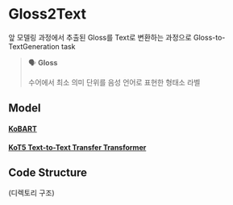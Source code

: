 # Gloss2Text
앞 모델링 과정에서 추출된 Gloss를 Text로 변환하는 과정으로 Gloss-to-TextGeneration task

> 🗣️ **Gloss**
  >   
  > 수어에서  최소  의미  단위를  음성  언어로  표현한 형태소 라벨


## Model 
#### [KoBART](https://github.com/StoneMaenggu/coda-modeling/tree/main/Gloss2Text/KoBART)

#### [KoT5 Text-to-Text Transfer Transformer](Gloss2Text/KoBart)


## Code Structure
(디렉토리 구조)
